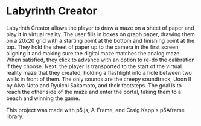 # Labyrinth Creator
Labyrinth Creator allows the player to draw a maze on a sheet of paper and play it in virtual reality. The user fills in boxes on graph paper, drawing them on a 20x20 grid with a starting point at the bottom and finishing point at the top. They hold the sheet of paper up to the camera in the first screen, aligning it and making sure the digital maze matches the analog maze. When satisfied, they click to advance with an option to re-do the calibration if they choose. Next, the player is transported to the start of the virtual reality maze that they created, holding a flashlight into a hole between two walls in front of them. The only sounds are the creepy soundtrack, Uoon II by Alva Noto and Ryuichi Sakamoto, and their footsteps. The goal is to reach the other side of the maze and enter the portal, taking them to a beach and winning the game.

This project was made with p5.js, A-Frame, and Craig Kapp's p5Aframe library.
